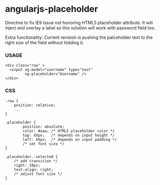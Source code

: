 angularjs-placeholder
=====================

Directive to fix IE9 issue not honoring HTML5 placeholder attribute. 
It will inject and overlay a label so this solution will work with password field too.

Extra functionality: Current revision is pushing the palceholder text to the right size of the field without hidding it.


### USAGE

    <div class="row" >
      <input ng-model="username" type="text"
             ng-placeholder="Username" />
    </div>

### CSS

    .row {
        position: relative;
        ...
    }
    
    .placeholder {
            position: absolute;
            color: #aaa; /* HTML5 placeholder color */
            top: XXpx;   /* depends on input height */
            left: XXpx;  /* depends on input padding */
            /* set font size */
    }
    
    .placeholder.-selected {
		/* add transition */
		right: 10px;
		text-align: right;
		/* adjust font size */
	}
